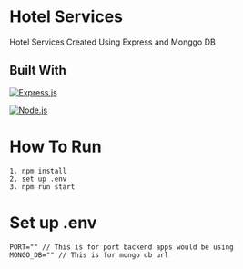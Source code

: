 
# Hotel Services

Hotel Services Created Using Express and Monggo DB

## Built With

[![Express.js](https://img.shields.io/badge/Express.js-4.x-orange.svg?style=rounded-square)](https://expressjs.com/en/starter/installing.html)

[![Node.js](https://img.shields.io/badge/Node.js-v.12.13-green.svg?style=rounded-square)](https://nodejs.org/)


# How To Run
    1. npm install
    2. set up .env
    3. npm run start

# Set up .env
    PORT="" // This is for port backend apps would be using 
    MONGO_DB="" // This is for mongo db url

